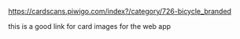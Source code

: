 https://cardscans.piwigo.com/index?/category/726-bicycle_branded

this is a good link for card images for the web app
